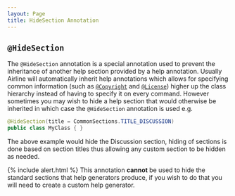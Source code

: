 ```yaml
---
layout: Page
title: HideSection Annotation
---
```


## `@HideSection`

The `@HideSection` annotation is a special annotation used to prevent the inheritance of another help section provided by a help annotation.  Usually Airline will automatically inherit help annotations which allows for specifying common information (such as [`@Copyright`](copyright.html) and [`@License`](license.html)) higher up the class hierarchy instead of having to specify it on every command.  However sometimes you may wish to hide a help section that would otherwise be inherited in which case the `@HideSection` annotation is used e.g.

```java
@HideSection(title = CommonSections.TITLE_DISCUSSION)
public class MyClass { }
```

The above example would hide the Discussion section, hiding of sections is done based on section titles thus allowing any custom section to be hidden as needed.

{% include alert.html %}
This annotation **cannot** be used to hide the standard sections that help generators produce, if you wish to do that you will need to create a custom help generator.
